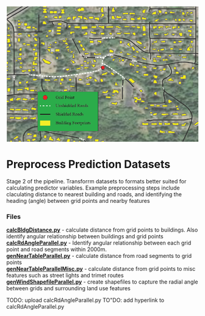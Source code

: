 ![GitHub Logo](../images/1x/Stage2.png)

# Preprocess Prediction Datasets
 Stage 2 of the pipeline.  Transforrm datasets to formats better suited for calculating predictor variables.  Example preprocessing steps include claculating distance to nearest building and roads, and identifying the heading (angle) between grid points and nearby features

### Files ###
**[calcBldgDistance.py](https://github.com/larkinandy/PDXNoiseSurface/blob/main/PreprocessPredictionDatasets/calcBldgDistance.py)** - calculate distance from grid points to buildings.  Also identify angular relationship between buildings and grid points <br>
**[calcRdAngleParallel.py](https://github.com/larkinandy/PDXNoiseSurface/blob/main/PreprocessPredictionDatasets/calcRdAngleParallel.py)** - Identify angular relationship between each grid point and road segments within 2000m. <br>
**[genNearTableParallel.py](https://github.com/larkinandy/PDXNoiseSurface/blob/main/PreprocessPredictionDatasets/genNearTableParallel.py)** - calculate distance from road segments to grid points <br>
**[genNearTableParallelMisc.py](https://github.com/larkinandy/PDXNoiseSurface/blob/main/PreprocessPredictionDatasets/genNearTableParallelMisc.py)** - calculate distance from grid points to misc features such as street lights and trimet routes <br>
**[genWindShapefileParallel.py](https://github.com/larkinandy/PDXNoiseSurface/blob/main/PreprocessPredictionDatasets/genWindShapefileParallel.py)** - create shapefiles to capture the radial angle between grids and surrounding land use features <br>

TODO: upload calcRdAngleParallel.py
TO"DO: add hyperlink to calcRdAngleParallel.py

